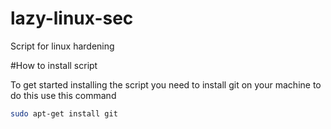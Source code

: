 # lazy-linux-sec
Script for linux hardening


#How to install script

To get started installing the script you need to install git on your machine
to do this use this command
```bash
sudo apt-get install git
```
